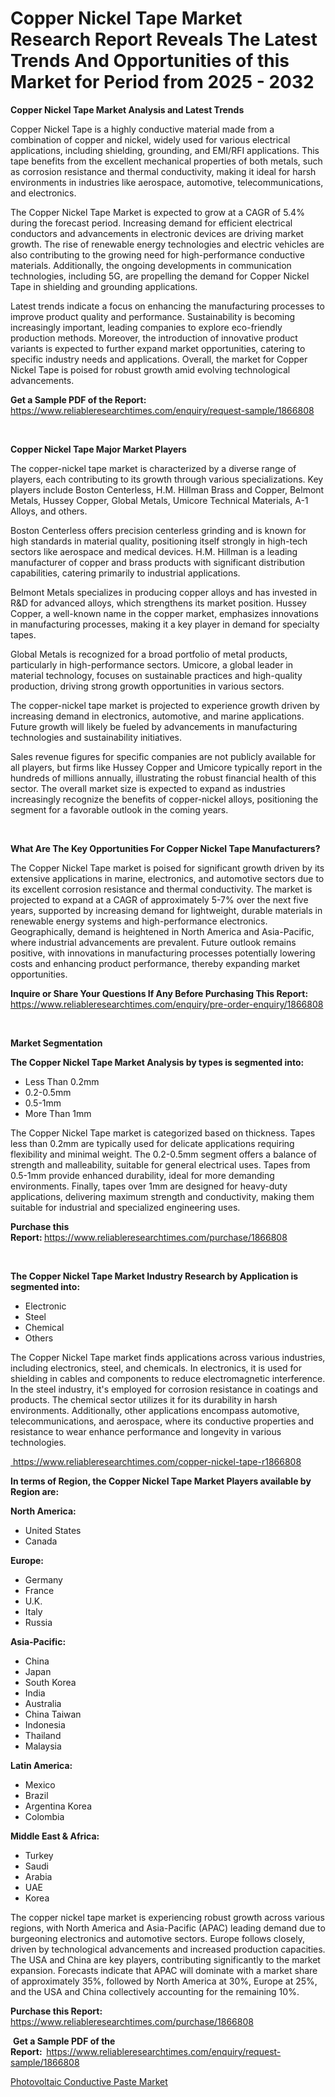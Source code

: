 <p><h1>Copper Nickel Tape Market Research Report Reveals The Latest Trends And Opportunities of this Market for Period from 2025 - 2032</h1></p><p><strong>Copper Nickel Tape Market Analysis and Latest Trends</strong></p>
<p><p>Copper Nickel Tape is a highly conductive material made from a combination of copper and nickel, widely used for various electrical applications, including shielding, grounding, and EMI/RFI applications. This tape benefits from the excellent mechanical properties of both metals, such as corrosion resistance and thermal conductivity, making it ideal for harsh environments in industries like aerospace, automotive, telecommunications, and electronics.</p><p>The Copper Nickel Tape Market is expected to grow at a CAGR of 5.4% during the forecast period. Increasing demand for efficient electrical conductors and advancements in electronic devices are driving market growth. The rise of renewable energy technologies and electric vehicles are also contributing to the growing need for high-performance conductive materials. Additionally, the ongoing developments in communication technologies, including 5G, are propelling the demand for Copper Nickel Tape in shielding and grounding applications.</p><p>Latest trends indicate a focus on enhancing the manufacturing processes to improve product quality and performance. Sustainability is becoming increasingly important, leading companies to explore eco-friendly production methods. Moreover, the introduction of innovative product variants is expected to further expand market opportunities, catering to specific industry needs and applications. Overall, the market for Copper Nickel Tape is poised for robust growth amid evolving technological advancements.</p></p>
<p><strong>Get a Sample PDF of the Report:&nbsp;</strong> <a href="https://www.reliableresearchtimes.com/enquiry/request-sample/1866808?utm_campaign=1933&utm_medium=2&utm_source=Github&utm_content=ia&utm_term=04022025&utm_id=copper-nickel-tape">https://www.reliableresearchtimes.com/enquiry/request-sample/1866808</a></p>
<p>&nbsp;</p>
<p><strong>Copper Nickel Tape Major Market Players</strong></p>
<p><p>The copper-nickel tape market is characterized by a diverse range of players, each contributing to its growth through various specializations. Key players include Boston Centerless, H.M. Hillman Brass and Copper, Belmont Metals, Hussey Copper, Global Metals, Umicore Technical Materials, A-1 Alloys, and others. </p><p>Boston Centerless offers precision centerless grinding and is known for high standards in material quality, positioning itself strongly in high-tech sectors like aerospace and medical devices. H.M. Hillman is a leading manufacturer of copper and brass products with significant distribution capabilities, catering primarily to industrial applications. </p><p>Belmont Metals specializes in producing copper alloys and has invested in R&D for advanced alloys, which strengthens its market position. Hussey Copper, a well-known name in the copper market, emphasizes innovations in manufacturing processes, making it a key player in demand for specialty tapes. </p><p>Global Metals is recognized for a broad portfolio of metal products, particularly in high-performance sectors. Umicore, a global leader in material technology, focuses on sustainable practices and high-quality production, driving strong growth opportunities in various sectors.</p><p>The copper-nickel tape market is projected to experience growth driven by increasing demand in electronics, automotive, and marine applications. Future growth will likely be fueled by advancements in manufacturing technologies and sustainability initiatives.</p><p>Sales revenue figures for specific companies are not publicly available for all players, but firms like Hussey Copper and Umicore typically report in the hundreds of millions annually, illustrating the robust financial health of this sector. The overall market size is expected to expand as industries increasingly recognize the benefits of copper-nickel alloys, positioning the segment for a favorable outlook in the coming years.</p></p>
<p>&nbsp;</p>
<p><strong>What Are The Key Opportunities For Copper Nickel Tape Manufacturers?</strong></p>
<p><p>The Copper Nickel Tape market is poised for significant growth driven by its extensive applications in marine, electronics, and automotive sectors due to its excellent corrosion resistance and thermal conductivity. The market is projected to expand at a CAGR of approximately 5-7% over the next five years, supported by increasing demand for lightweight, durable materials in renewable energy systems and high-performance electronics. Geographically, demand is heightened in North America and Asia-Pacific, where industrial advancements are prevalent. Future outlook remains positive, with innovations in manufacturing processes potentially lowering costs and enhancing product performance, thereby expanding market opportunities.</p></p>
<p><strong>Inquire or Share Your Questions If Any Before Purchasing This Report:</strong> <a href="https://www.reliableresearchtimes.com/enquiry/pre-order-enquiry/1866808?utm_campaign=1933&utm_medium=2&utm_source=Github&utm_content=ia&utm_term=04022025&utm_id=copper-nickel-tape">https://www.reliableresearchtimes.com/enquiry/pre-order-enquiry/1866808</a></p>
<p>&nbsp;</p>
<p><strong>Market Segmentation</strong></p>
<p><strong>The Copper Nickel Tape Market Analysis by types is segmented into:</strong></p>
<p><ul><li>Less Than 0.2mm</li><li>0.2-0.5mm</li><li>0.5-1mm</li><li>More Than 1mm</li></ul></p>
<p><p>The Copper Nickel Tape market is categorized based on thickness. Tapes less than 0.2mm are typically used for delicate applications requiring flexibility and minimal weight. The 0.2-0.5mm segment offers a balance of strength and malleability, suitable for general electrical uses. Tapes from 0.5-1mm provide enhanced durability, ideal for more demanding environments. Finally, tapes over 1mm are designed for heavy-duty applications, delivering maximum strength and conductivity, making them suitable for industrial and specialized engineering uses.</p></p>
<p><strong>Purchase this Report:&nbsp;</strong><a href="https://www.reliableresearchtimes.com/purchase/1866808?utm_campaign=1933&utm_medium=2&utm_source=Github&utm_content=ia&utm_term=04022025&utm_id=copper-nickel-tape">https://www.reliableresearchtimes.com/purchase/1866808</a></p>
<p>&nbsp;</p>
<p><strong>The Copper Nickel Tape Market Industry Research by Application is segmented into:</strong></p>
<p><ul><li>Electronic</li><li>Steel</li><li>Chemical</li><li>Others</li></ul></p>
<p><p>The Copper Nickel Tape market finds applications across various industries, including electronics, steel, and chemicals. In electronics, it is used for shielding in cables and components to reduce electromagnetic interference. In the steel industry, it's employed for corrosion resistance in coatings and products. The chemical sector utilizes it for its durability in harsh environments. Additionally, other applications encompass automotive, telecommunications, and aerospace, where its conductive properties and resistance to wear enhance performance and longevity in various technologies.</p></p>
<p><a href="https://www.reliableresearchtimes.com/copper-nickel-tape-r1866808?utm_campaign=1933&utm_medium=2&utm_source=Github&utm_content=ia&utm_term=04022025&utm_id=copper-nickel-tape">&nbsp;https://www.reliableresearchtimes.com/copper-nickel-tape-r1866808</a></p>
<p><strong>In terms of Region, the Copper Nickel Tape Market Players available by Region are:</strong></p>
<p>
    <p> <strong> North America: </strong>
        <ul>
            <li>United States</li>
            <li>Canada</li>
        </ul>
        </p> 
    <p> <strong> Europe: </strong>
        <ul>
            <li>Germany</li>
            <li>France</li>
            <li>U.K.</li>
            <li>Italy</li>
            <li>Russia</li>
        </ul>
        </p> 
    <p> <strong> Asia-Pacific: </strong>
        <ul>
            <li>China</li>
            <li>Japan</li>
            <li>South Korea</li>
            <li>India</li>
            <li>Australia</li>
            <li>China Taiwan</li>
            <li>Indonesia</li>
            <li>Thailand</li>
            <li>Malaysia</li>
        </ul>
        </p> 
    <p> <strong> Latin America: </strong>
        <ul>
            <li>Mexico</li>
            <li>Brazil</li>
            <li>Argentina Korea</li>
            <li>Colombia</li>
        </ul>
        </p> 
    <p> <strong> Middle East & Africa: </strong>
        <ul>
            <li>Turkey</li>
            <li>Saudi</li>
            <li>Arabia</li>
            <li>UAE</li>
            <li>Korea</li>
        </ul>
    </p>
    </p>
<p><p>The copper nickel tape market is experiencing robust growth across various regions, with North America and Asia-Pacific (APAC) leading demand due to burgeoning electronics and automotive sectors. Europe follows closely, driven by technological advancements and increased production capacities. The USA and China are key players, contributing significantly to the market expansion. Forecasts indicate that APAC will dominate with a market share of approximately 35%, followed by North America at 30%, Europe at 25%, and the USA and China collectively accounting for the remaining 10%.</p></p>
<p><strong>Purchase this Report: </strong><a href="https://www.reliableresearchtimes.com/purchase/1866808?utm_campaign=1933&utm_medium=2&utm_source=Github&utm_content=ia&utm_term=04022025&utm_id=copper-nickel-tape">https://www.reliableresearchtimes.com/purchase/1866808</a></p>
<p>&nbsp;<strong>Get a Sample PDF of the Report:&nbsp;&nbsp;</strong><a href="https://www.reliableresearchtimes.com/enquiry/request-sample/1866808?utm_campaign=1933&utm_medium=2&utm_source=Github&utm_content=ia&utm_term=04022025&utm_id=copper-nickel-tape">https://www.reliableresearchtimes.com/enquiry/request-sample/1866808</a></p>
<p><strong></strong></p>
<p><p><a href="https://github.com/nathandecarvalho/Market-Research-Report-List-5/blob/main/photovoltaic-conductive-paste-market.md?utm_campaign=1933&utm_medium=2&utm_source=Github&utm_content=ia&utm_term=04022025&utm_id=copper-nickel-tape">Photovoltaic Conductive Paste Market</a></p></p>